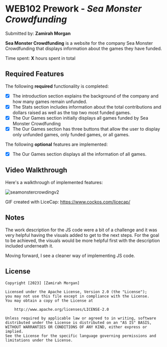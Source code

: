 # WEB102 Prework - *Sea Monster Crowdfunding*

Submitted by: **Zamirah Morgan**

**Sea Monster Crowdfunding** is a website for the company Sea Monster Crowdfunding that displays information about the games they have funded.

Time spent: **X** hours spent in total

## Required Features

The following **required** functionality is completed:

* [x] The introduction section explains the background of the company and how many games remain unfunded.
* [x] The Stats section includes information about the total contributions and dollars raised as well as the top two most funded games.
* [x] The Our Games section initially displays all games funded by Sea Monster Crowdfunding
* [x] The Our Games section has three buttons that allow the user to display only unfunded games, only funded games, or all games.

The following **optional** features are implemented:

* [x] The Our Games section displays all the information of all games. 

## Video Walkthrough

Here's a walkthrough of implemented features:

![seamonstercrowdingv2](https://user-images.githubusercontent.com/65875304/211232247-610a6146-e109-4d64-97c2-e433da688262.gif)


<!-- Replace this with whatever GIF tool you used! -->
GIF created with LiceCap: https://www.cockos.com/licecap/

<!-- Recommended tools:
[Kap](https://getkap.co/) for macOS
[ScreenToGif](https://www.screentogif.com/) for Windows
[peek](https://github.com/phw/peek) for Linux. -->

## Notes
The work description for the JS code were a bit of a challenge and it was very helpful having the visuals added to get to the next steps. For the goal to be achieved, the visuals would be more helpful first with the description included underneath it. 

Moving forward, I see a cleaner way of implementing JS code. 

## License

    Copyright [2023] [Zamirah Morgan]

    Licensed under the Apache License, Version 2.0 (the "License");
    you may not use this file except in compliance with the License.
    You may obtain a copy of the License at

        http://www.apache.org/licenses/LICENSE-2.0

    Unless required by applicable law or agreed to in writing, software
    distributed under the License is distributed on an "AS IS" BASIS,
    WITHOUT WARRANTIES OR CONDITIONS OF ANY KIND, either express or implied.
    See the License for the specific language governing permissions and
    limitations under the License.

